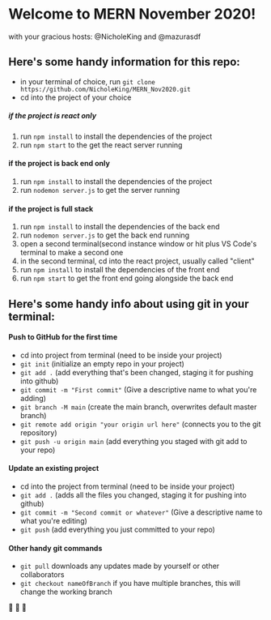# Welcome to MERN November 2020!
with your gracious hosts: @NicholeKing and @mazurasdf

## Here's some handy information for this repo:
* in your terminal of choice, run `git clone https://github.com/NicholeKing/MERN_Nov2020.git`
* cd into the project of your choice
##### if the project is react only
1. run `npm install` to install the dependencies of the project
2. run `npm start` to the get the react server running
#### if the project is back end only
1. run `npm install` to install the dependencies of the project
2. run `nodemon server.js` to get the server running
#### if the project is full stack
1. run `npm install` to install the dependencies of the back end
2. run `nodemon server.js` to get the back end running
3. open a second terminal(second instance window or hit plus VS Code's terminal to make a second one
4. in the second terminal, cd into the react project, usually called "client"
5. run `npm install` to install the dependencies of the front end
6. run `npm start` to get the front end going alongside the back end

## Here's some handy info about using git in your terminal:

#### Push to GitHub for the first time
* cd into project from terminal (need to be inside your project)
* `git init` (initialize an empty repo in your project)
* `git add .` (add everything that's been changed, staging it for pushing into github)
* `git commit -m "First commit"` (Give a descriptive name to what you're adding)
* `git branch -M main` (create the main branch, overwrites default master branch)
* `git remote add origin "your origin url here"` (connects you to the git repository)
* `git push -u origin main` (add everything you staged with git add to your repo)

#### Update an existing project
* cd into the project from terminal (need to be inside your project)
* `git add .` (adds all the files you changed, staging it for pushing into github)
* `git commit -m "Second commit or whatever"` (Give a descriptive name to what you're editing)
* `git push` (add everything you just committed to your repo)

#### Other handy git commands
* `git pull` downloads any updates made by yourself or other collaborators
* `git checkout nameOfBranch` if you have multiple branches, this will change the working branch

:broccoli: :broccoli: :broccoli:
